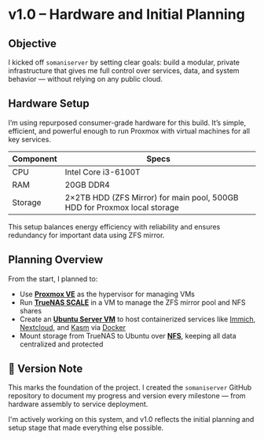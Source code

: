 # v1.0 – Hardware and Initial Planning

## Objective
I kicked off `somaniserver` by setting clear goals: build a modular, private infrastructure that gives me full control over services, data, and system behavior — without relying on any public cloud.

## Hardware Setup
I’m using repurposed consumer-grade hardware for this build. It’s simple, efficient, and powerful enough to run Proxmox with virtual machines for all key services.

| Component     | Specs                         |
|---------------|-------------------------------|
| CPU           | Intel Core i3-6100T           |
| RAM           | 20GB DDR4                     |
| Storage       | 2×2TB HDD (ZFS Mirror) for main pool, 500GB HDD for Proxmox local storage |

This setup balances energy efficiency with reliability and ensures redundancy for important data using ZFS mirror.

## Planning Overview
From the start, I planned to:
  - Use [**Proxmox VE**](https://www.proxmox.com/en/) as the hypervisor for managing VMs
  - Run [**TrueNAS SCALE**](https://www.truenas.com/truenas-community-edition/) in a VM to manage the ZFS mirror pool and NFS shares
  - Create an [**Ubuntu Server VM**](https://ubuntu.com/server) to host containerized services like [Immich](https://immich.app/), [Nextcloud](https://nextcloud.com/home-users/), and [Kasm](https://kasmweb.com/community-edition) via [Docker](https://www.docker.com/)
  - Mount storage from TrueNAS to Ubuntu over [**NFS**](https://en.wikipedia.org/wiki/Network_File_System), keeping all data centralized and protected

## 🔄 Version Note
This marks the foundation of the project. I created the `somaniserver` GitHub repository to document my progress and version every milestone — from hardware assembly to service deployment.

I'm actively working on this system, and v1.0 reflects the initial planning and setup stage that made everything else possible.
